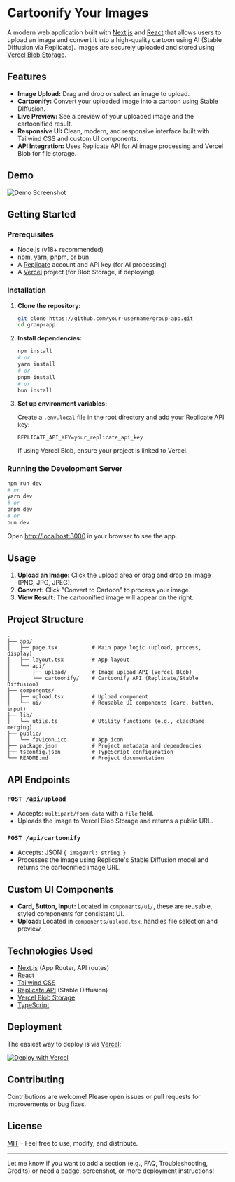 # Cartoonify Your Images

A modern web application built with [Next.js](https://nextjs.org/) and [React](https://react.dev/) that allows users to upload an image and convert it into a high-quality cartoon using AI (Stable Diffusion via Replicate). Images are securely uploaded and stored using [Vercel Blob Storage](https://vercel.com/docs/storage/vercel-blob).

## Features

- **Image Upload:** Drag and drop or select an image to upload.
- **Cartoonify:** Convert your uploaded image into a cartoon using Stable Diffusion.
- **Live Preview:** See a preview of your uploaded image and the cartoonified result.
- **Responsive UI:** Clean, modern, and responsive interface built with Tailwind CSS and custom UI components.
- **API Integration:** Uses Replicate API for AI image processing and Vercel Blob for file storage.

## Demo

![Demo Screenshot](public/demo-screenshot.png) <!-- Add a screenshot if available -->

## Getting Started

### Prerequisites

- Node.js (v18+ recommended)
- npm, yarn, pnpm, or bun
- A [Replicate](https://replicate.com/) account and API key (for AI processing)
- A [Vercel](https://vercel.com/) project (for Blob Storage, if deploying)

### Installation

1. **Clone the repository:**
   ```bash
   git clone https://github.com/your-username/group-app.git
   cd group-app
   ```

2. **Install dependencies:**
   ```bash
   npm install
   # or
   yarn install
   # or
   pnpm install
   # or
   bun install
   ```

3. **Set up environment variables:**

   Create a `.env.local` file in the root directory and add your Replicate API key:
   ```
   REPLICATE_API_KEY=your_replicate_api_key
   ```

   If using Vercel Blob, ensure your project is linked to Vercel.

### Running the Development Server

```bash
npm run dev
# or
yarn dev
# or
pnpm dev
# or
bun dev
```

Open [http://localhost:3000](http://localhost:3000) in your browser to see the app.

## Usage

1. **Upload an Image:** Click the upload area or drag and drop an image (PNG, JPG, JPEG).
2. **Convert:** Click "Convert to Cartoon" to process your image.
3. **View Result:** The cartoonified image will appear on the right.

## Project Structure

```
.
├── app/
│   ├── page.tsx           # Main page logic (upload, process, display)
│   ├── layout.tsx         # App layout
│   └── api/
│       ├── upload/        # Image upload API (Vercel Blob)
│       └── cartoonify/    # Cartoonify API (Replicate/Stable Diffusion)
├── components/
│   ├── upload.tsx         # Upload component
│   └── ui/                # Reusable UI components (card, button, input)
├── lib/
│   └── utils.ts           # Utility functions (e.g., className merging)
├── public/
│   └── favicon.ico        # App icon
├── package.json           # Project metadata and dependencies
├── tsconfig.json          # TypeScript configuration
└── README.md              # Project documentation
```

## API Endpoints

### `POST /api/upload`

- Accepts: `multipart/form-data` with a `file` field.
- Uploads the image to Vercel Blob Storage and returns a public URL.

### `POST /api/cartoonify`

- Accepts: JSON `{ imageUrl: string }`
- Processes the image using Replicate's Stable Diffusion model and returns the cartoonified image URL.

## Custom UI Components

- **Card, Button, Input:** Located in `components/ui/`, these are reusable, styled components for consistent UI.
- **Upload:** Located in `components/upload.tsx`, handles file selection and preview.

## Technologies Used

- [Next.js](https://nextjs.org/) (App Router, API routes)
- [React](https://react.dev/)
- [Tailwind CSS](https://tailwindcss.com/)
- [Replicate API](https://replicate.com/) (Stable Diffusion)
- [Vercel Blob Storage](https://vercel.com/docs/storage/vercel-blob)
- [TypeScript](https://www.typescriptlang.org/)

## Deployment

The easiest way to deploy is via [Vercel](https://vercel.com/):

[![Deploy with Vercel](https://vercel.com/button)](https://vercel.com/new)

## Contributing

Contributions are welcome! Please open issues or pull requests for improvements or bug fixes.

## License

[MIT](LICENSE) – Feel free to use, modify, and distribute.

---

Let me know if you want to add a section (e.g., FAQ, Troubleshooting, Credits) or need a badge, screenshot, or more deployment instructions!
